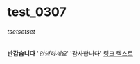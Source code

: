 # test_0307
###### tsetsetset
**반갑습니다**
'_안녕하세요_'
'~~감사합니다~~'
[링크 텍스트](https://www.notion.so/517d7c5a227841fab9ff31df3c7c4e04)

